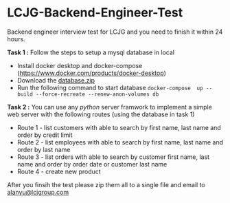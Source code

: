 
# LCJG-Backend-Engineer-Test
Backend engineer interview test for LCJG and you need to finish it within 24 hours.

**Task 1 :**
Follow the steps to setup a mysql database in local
- Install docker desktop and docker-compose (https://www.docker.com/products/docker-desktop)
- Download the [database.zip](https://raw.githubusercontent.com/ayking/LCJG-Backend-Engineer-Test/master/database.zip)
- Run the following command to start database ```docker-compose  up --build --force-recreate --renew-anon-volumes db```

**Task 2 :**
You can use any *python* server framwork to implement a simple web server with the following routes (using the database in task 1)
- Route 1 - list customers with able to search by first name, last name and order by credit limit
- Route 2 - list employees with able to search by first name, last name and order by last name
- Route 3 - list orders with able to search by customer first name, last name and order by order date or customer last name
- Route 4 - create new product

After you finsih the test please zip them all to a single file and email to alanyu@lcjgroup.com
